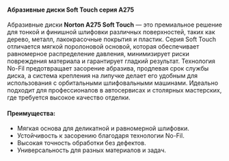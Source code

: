 #### Абразивные диски Soft Touch серия A275

Абразивные диски **Norton A275 Soft Touch** — это премиальное решение для тонкой и финишной шлифовки различных поверхностей, таких как дерево, металл, лакокрасочные покрытия и пластик. Серия Soft Touch отличается мягкой поролоновой основой, которая обеспечивает равномерное распределение давления, минимизирует риски повреждения материала и гарантирует гладкий результат. Технология No-Fil предотвращает засорение абразива, продлевая срок службы диска, а система крепления на липучке делает его удобным для использования с орбитальными шлифовальными машинами. Идеально подходит для профессионалов в автосервисах и столярных мастерских, где требуется высокое качество отделки.

#### Преимущества:

- Мягкая основа для деликатной и равномерной шлифовки.
- Устойчивость к засорению благодаря технологии No-Fil.
- Высокая точность обработки без дефектов.
- Универсальность для разных материалов и задач.
